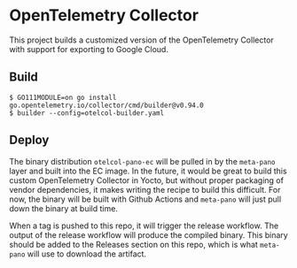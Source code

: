 # OpenTelemetry Collector

This project builds a customized version of the OpenTelemetry Collector with support for exporting to Google Cloud.

## Build

```
$ GO111MODULE=on go install go.opentelemetry.io/collector/cmd/builder@v0.94.0
$ builder --config=otelcol-builder.yaml
```

## Deploy

The binary distribution `otelcol-pano-ec` will be pulled in by the `meta-pano` layer and built into the EC image. In the future, it would be great to build this custom OpenTelemetry Collector in Yocto, but without proper packaging of vendor dependencies, it makes writing the recipe to build this difficult. For now, the binary will be built with Github Actions and `meta-pano` will just pull down the binary at build time.

When a tag is pushed to this repo, it will trigger the release workflow. The output of the release workflow will produce the compiled binary. This binary should be added to the Releases section on this repo, which is what `meta-pano` will use to download the artifact.
